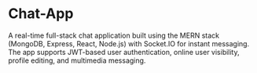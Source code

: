 # **Chat-App**
A real-time full-stack chat application built using the MERN stack (MongoDB, Express, React, Node.js) with Socket.IO for instant messaging. The app supports JWT-based user authentication, online user visibility, profile editing, and multimedia messaging.
